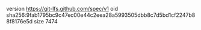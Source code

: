 version https://git-lfs.github.com/spec/v1
oid sha256:9fab1795bc9c47ec00e44c2eea28a5993505dbb8c7d5bd1cf2247b88f8176e5d
size 7474
